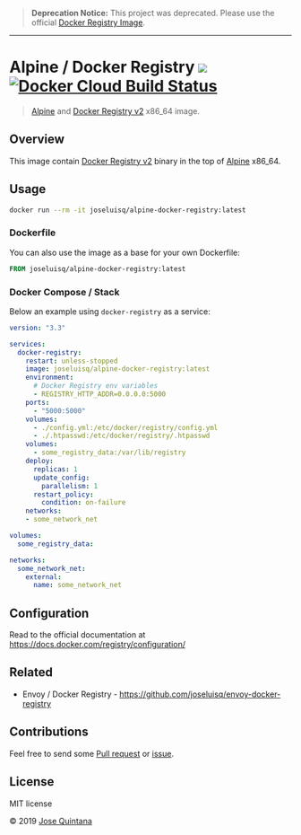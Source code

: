 > **Deprecation Notice:** This project was deprecated. Please use the official [Docker Registry Image](https://registry.hub.docker.com/_/registry/).

----

# Alpine / Docker Registry [![](https://images.microbadger.com/badges/image/joseluisq/alpine-docker-registry.svg)](https://microbadger.com/images/joseluisq/alpine-docker-registry "Get your own image badge on microbadger.com") [![Docker Cloud Build Status](https://img.shields.io/docker/cloud/build/joseluisq/alpine-docker-registry.svg)](https://hub.docker.com/r/joseluisq/alpine-docker-registry)

> [Alpine](https://hub.docker.com/_/alpine/) and [Docker Registry v2](https://hub.docker.com/_/registry) x86_64 image.

## Overview

This image contain [Docker Registry v2](https://github.com/docker/distribution-library-image) binary in the top of [Alpine](https://hub.docker.com/_/alpine/) x86_64.

## Usage

```sh
docker run --rm -it joseluisq/alpine-docker-registry:latest
```

### Dockerfile

You can also use the image as a base for your own Dockerfile:

```Dockerfile
FROM joseluisq/alpine-docker-registry:latest
```

### Docker Compose / Stack

Below an example using `docker-registry` as a service:

```yml
version: "3.3"

services:
  docker-registry:
    restart: unless-stopped
    image: joseluisq/alpine-docker-registry:latest
    environment:
      # Docker Registry env variables
      - REGISTRY_HTTP_ADDR=0.0.0.0:5000
    ports:
      - "5000:5000"
    volumes:
      - ./config.yml:/etc/docker/registry/config.yml
      - ./.htpasswd:/etc/docker/registry/.htpasswd
    volumes:
      - some_registry_data:/var/lib/registry
    deploy:
      replicas: 1
      update_config:
        parallelism: 1
      restart_policy:
        condition: on-failure
    networks:
    - some_network_net

volumes:
  some_registry_data:

networks:
  some_network_net:
    external:
      name: some_network_net
```

## Configuration

Read to the official documentation at https://docs.docker.com/registry/configuration/

## Related

- Envoy / Docker Registry - https://github.com/joseluisq/envoy-docker-registry

## Contributions

Feel free to send some [Pull request](https://github.com/joseluisq/alpine-docker-registry/pulls) or [issue](https://github.com/joseluisq/alpine-docker-registry/issues).

## License
MIT license

© 2019 [Jose Quintana](https://git.io/joseluisq)
